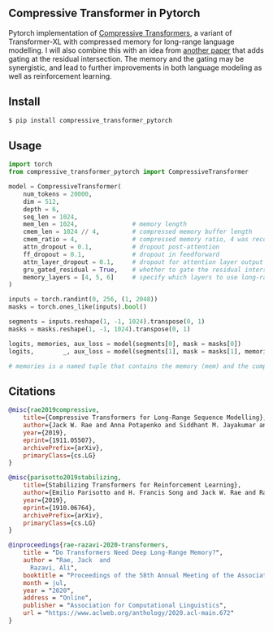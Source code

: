## Compressive Transformer in Pytorch

Pytorch implementation of <a href="https://openreview.net/forum?id=SylKikSYDH">Compressive Transformers</a>, a variant of Transformer-XL with compressed memory for long-range language modelling. I will also combine this with an idea from <a href="https://arxiv.org/abs/1910.06764">another paper</a> that adds gating at the residual intersection. The memory and the gating may be synergistic, and lead to further improvements in both language modeling as well as reinforcement learning.

## Install

```bash
$ pip install compressive_transformer_pytorch
```

## Usage

```python
import torch
from compressive_transformer_pytorch import CompressiveTransformer

model = CompressiveTransformer(
    num_tokens = 20000,
    dim = 512,
    depth = 6,
    seq_len = 1024,
    mem_len = 1024,               # memory length
    cmem_len = 1024 // 4,         # compressed memory buffer length
    cmem_ratio = 4,               # compressed memory ratio, 4 was recommended in paper
    attn_dropout = 0.1,           # dropout post-attention
    ff_dropout = 0.1,             # dropout in feedforward
    attn_layer_dropout = 0.1,     # dropout for attention layer output
    gru_gated_residual = True,    # whether to gate the residual intersection, from 'Stabilizing Transformer for RL' paper
    memory_layers = [4, 5, 6]     # specify which layers to use long-range memory, from 'Do Transformers Need LR Memory' paper
)

inputs = torch.randint(0, 256, (1, 2048))
masks = torch.ones_like(inputs).bool()

segments = inputs.reshape(1, -1, 1024).transpose(0, 1)
masks = masks.reshape(1, -1, 1024).transpose(0, 1)

logits, memories, aux_loss = model(segments[0], mask = masks[0])
logits,        _, aux_loss = model(segments[1], mask = masks[1], memories = memories)

# memories is a named tuple that contains the memory (mem) and the compressed memory (cmem)
```

## Citations

```bibtex
@misc{rae2019compressive,
    title={Compressive Transformers for Long-Range Sequence Modelling},
    author={Jack W. Rae and Anna Potapenko and Siddhant M. Jayakumar and Timothy P. Lillicrap},
    year={2019},
    eprint={1911.05507},
    archivePrefix={arXiv},
    primaryClass={cs.LG}
}
```

```bibtex
@misc{parisotto2019stabilizing,
    title={Stabilizing Transformers for Reinforcement Learning},
    author={Emilio Parisotto and H. Francis Song and Jack W. Rae and Razvan Pascanu and Caglar Gulcehre and Siddhant M. Jayakumar and Max Jaderberg and Raphael Lopez Kaufman and Aidan Clark and Seb Noury and Matthew M. Botvinick and Nicolas Heess and Raia Hadsell},
    year={2019},
    eprint={1910.06764},
    archivePrefix={arXiv},
    primaryClass={cs.LG}
}
```

```bibtex
@inproceedings{rae-razavi-2020-transformers,
    title = "Do Transformers Need Deep Long-Range Memory?",
    author = "Rae, Jack  and
      Razavi, Ali",
    booktitle = "Proceedings of the 58th Annual Meeting of the Association for Computational Linguistics",
    month = jul,
    year = "2020",
    address = "Online",
    publisher = "Association for Computational Linguistics",
    url = "https://www.aclweb.org/anthology/2020.acl-main.672"
}
```
